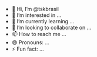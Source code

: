 - 👋 Hi, I’m @tskbrasil
- 👀 I’m interested in ...
- 🌱 I’m currently learning ...
- 💞️ I’m looking to collaborate on ...
- 📫 How to reach me ...
- 😄 Pronouns: ...
- ⚡ Fun fact: ...

<!---
tskbrasil/tskbrasil is a ✨ special ✨ repository because its `README.md` (this file) appears on your GitHub profile.
You can click the Preview link to take a look at your changes.
--->
